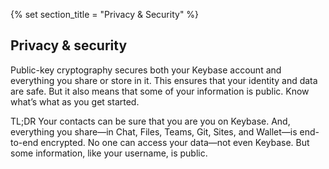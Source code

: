 {% set section_title = "Privacy & Security" %}

## Privacy & security 
Public-key cryptography secures both your Keybase account and everything you share or store in it. This ensures that your identity and data are safe. But it also means that some of your information is public. Know what’s what as you get started.

TL;DR Your contacts can be sure that you are you on Keybase. And, everything you share—in Chat, Files, Teams, Git, Sites, and Wallet—is end-to-end encrypted. No one can access your data—not even Keybase. But some information, like your username, is public.
